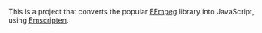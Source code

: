 
This is a project that converts the popular [FFmpeg]() library into JavaScript, using [Emscripten](https://github.com/kripken/emscripten).